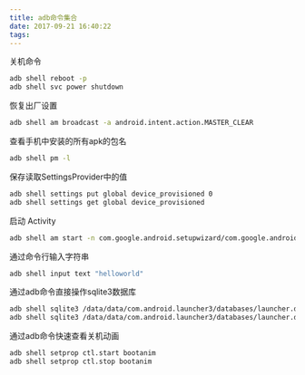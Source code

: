 ```yaml
---
title: adb命令集合
date: 2017-09-21 16:40:22
tags:
---
```

关机命令
``` bash
adb shell reboot -p
adb shell svc power shutdown
```

恢复出厂设置
``` bash
adb shell am broadcast -a android.intent.action.MASTER_CLEAR
```

查看手机中安装的所有apk的包名
``` bash
adb shell pm -l
```

保存读取SettingsProvider中的值
``` bash
adb shell settings put global device_provisioned 0
adb shell settings get global device_provisioned
```

启动 Activity
``` bash
adb shell am start -n com.google.android.setupwizard/com.google.android.setupwizard.WalledGardenActivity
```

通过命令行输入字符串
``` bash
adb shell input text "helloworld"
```

通过adb命令直接操作sqlite3数据库
``` bash
adb shell sqlite3 /data/data/com.android.launcher3/databases/launcher.db "select * from favorites;"
adb shell sqlite3 /data/data/com.android.launcher3/databases/launcher.db ".dump" > sql.txt
```

通过adb命令快速查看关机动画
``` bash
adb shell setprop ctl.start bootanim
adb shell setprop ctl.stop bootanim
```